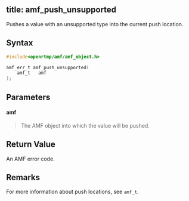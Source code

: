 title: amf_push_unsupported
--------------------------

Pushes a value with an unsupported type into the current push location.

## Syntax ##

```c
#include<openrtmp/amf/amf_object.h>

amf_err_t amf_push_unsupported( 
	amf_t   amf 
);
```

## Parameters ##
#### amf ####
> The AMF object into which the value will be pushed.

## Return Value ##
An AMF error code. 

## Remarks ##
For more information about push locations, see `amf_t`.

